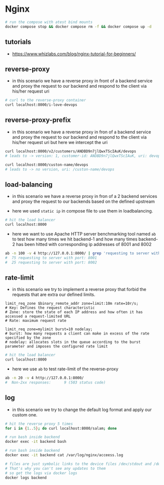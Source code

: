 # Nginx

``` bash
# run the compose with atest bind mounts
docker compose stop && docker compose rm -f && docker compose up -d
```

## tutorials

- <https://www.whizlabs.com/blog/nginx-tutorial-for-beginners/>

## reverse-proxy

- in this scenario we have a reverse proxy in front of a backend service and proxy the request to our backend and respond to the client via his/her request uri

``` bash
# curl to the reverse-proxy container
curl localhost:8000/i-love-devops
```

## reverse-proxy-prefix

- in this scenario we have a reverse proxy in fron of a backend service and proxy the request to our backend and respond to the client via his/her request uri but here we intercept the uri

``` bash
curl localhost:8000/v2/customers/ANDBD9n7jlQwxTScIAuK/devops
# leads to -> version: 1, customer-id: ANDBD9n7jlQwxTScIAuK, uri: devops

curl localhost:8000/custon-name/devops
# leads to -> no version, uri: /custon-name/devops
```

## load-balancing

- in this scenario we have a reverse proxy in fron of a 2 backend services and proxy the request to our backends based on the defined upstream

- here we used `static ip` in compose file to use them in loadbalancing.

``` bash
# hit the load balancer
curl localhost:8000
```

- here we want to use Apache HTTP server benchmarking tool named `ab` to test how many times we hit backend-1 and how many times backend-2 has been hitted with corresponding ip addresses of 8001 and 8002

``` bash
ab -n 100 -v 4 http://127.0.0.1:8000/ | grep 'requesting to server with port:' | sort | uniq -c
#  75 requesting to server with port: 8001
#  25 requesting to server with port: 8002
```

## rate-limit

- in this scenario we try to implement a reverse proxy that forbid the requests that are extra our defined limits.

``` nginx
limit_req_zone $binary_remote_addr zone=limit:10m rate=10r/s;
# Key: Defines the request characteristic
# Zone: store the state of each IP address and how often it has accessed a request‑limited URL
# Rate: maximum request rate

limit_req zone=mylimit burst=10 nodelay;
# burst: how many requests a client can make in excess of the rate specified by the zone
# nodelay: allocates slots in the queue according to the burst parameter and imposes the configured rate limit
```

``` bash
# hit the load balancer
curl localhost:8000
```

- here we use `ab` to test rate-limit of the reverse-proxy

``` bash
ab -n 20 -v 4 http://127.0.0.1:8000/ 
#  Non-2xx responses:      9 (503 status code)
```

## log

- in this scenario we try to change the default log format and apply our custom one.

``` bash
# hit the reverse proxy 5 times
for i in {1..5}; do curl localhost:8000/salam; done

# run bash inside backend
docker exec -it backend bash

# run bash inside backend
docker exec -it backend cat /var/log/nginx/acceess.log

# files are just symbolic links to the device files /dev/stdout and /dev/stderr. 
# That's why you can't see any updates to them
# so get the logs via docker logs
docker logs backend
```
